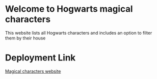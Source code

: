 # Welcome to Hogwarts magical characters

This website lists all Hogwarts characters and includes an option to filter them by their house

# Deployment Link
[Magical characters website](https://abdullahaot.github.io/Magical_characters/)
